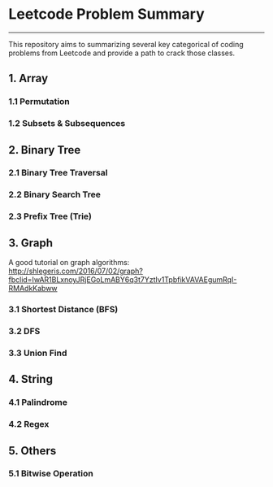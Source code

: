 # Leetcode Problem Summary
----

This repository aims to summarizing several key categorical of coding problems from Leetcode and provide a path to crack those classes.

## 1. Array 
### 1.1 Permutation

### 1.2 Subsets & Subsequences

## 2. Binary Tree
### 2.1 Binary Tree Traversal

### 2.2 Binary Search Tree

### 2.3 Prefix Tree (Trie)

## 3. Graph
A good tutorial on graph algorithms: http://shlegeris.com/2016/07/02/graph?fbclid=IwAR1BLxnoyJRjEGoLmABY6q3t7YztIv1TpbfikVAVAEgumRqI-RMAdkKabww

### 3.1 Shortest Distance (BFS)

### 3.2 DFS

### 3.3 Union Find

## 4. String
### 4.1 Palindrome

### 4.2 Regex

## 5. Others
### 5.1 Bitwise Operation